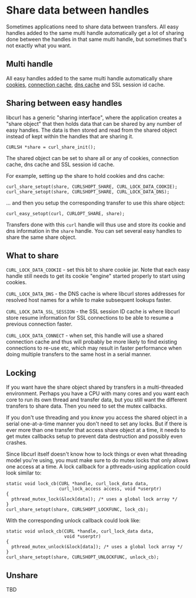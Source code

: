 # Share data between handles

Sometimes applications need to share data between transfers. All easy handles
added to the same multi handle automatically get a lot of sharing done between
the handles in that same multi handle, but sometimes that's not exactly what
you want.

## Multi handle

All easy handles added to the same multi handle automatically share
[cookies](libcurl-http-cookies.md), [connection
cache](libcurl-connectionreuse), [dns cache](libcurl-names.md) and SSL
session id cache.

## Sharing between easy handles

libcurl has a generic "sharing interface", where the application creates a
"share object" that then holds data that can be shared by any number of easy
handles. The data is then stored and read from the shared object instead of
kept within the handles that are sharing it.

    CURLSH *share = curl_share_init();

The shared object can be set to share all or any of cookies, connection cache,
dns cache and SSL session id cache.

For example, setting up the share to hold cookies and dns cache:

    curl_share_setopt(share, CURLSHOPT_SHARE, CURL_LOCK_DATA_COOKIE);
    curl_share_setopt(share, CURLSHOPT_SHARE, CURL_LOCK_DATA_DNS);

... and then you setup the corresponding transfer to use this share object:

    curl_easy_setopt(curl, CURLOPT_SHARE, share);

Transfers done with this `curl` handle will thus use and store its cookie and
dns information in the `share` handle. You can set several easy handles to
share the same share object.

## What to share

`CURL_LOCK_DATA_COOKIE` - set this bit to share cookie jar. Note that each
easy handle still needs to get its cookie "engine" started properly to start
using cookies.

`CURL_LOCK_DATA_DNS` - the DNS cache is where libcurl stores addresses for
resolved host names for a while to make subsequent lookups faster.

`CURL_LOCK_DATA_SSL_SESSION` - the SSL session ID cache is where libcurl store
resume information for SSL connections to be able to resume a previous
connection faster.

`CURL_LOCK_DATA_CONNECT` - when set, this handle will use a shared connection
cache and thus will probably be more likely to find existing connections to
re-use etc, which may result in faster performance when doing multiple
transfers to the same host in a serial manner.

## Locking

If you want have the share object shared by transfers in a multi-threaded
environment. Perhaps you have a CPU with many cores and you want each core to
run its own thread and transfer data, but you still want the different
transfers to share data. Then you need to set the mutex callbacks.

If you don't use threading and you *know* you access the shared object in a
serial one-at-a-time manner you don't need to set any locks. But if there is
ever more than one transfer that access share object at a time, it needs to
get mutex callbacks setup to prevent data destruction and possibly even
crashes.

Since libcurl itself doesn't know how to lock things or even what threading
model you're using, you must make sure to do mutex locks that only allows one
access at a time. A lock callback for a pthreads-using application could look
similar to:

    static void lock_cb(CURL *handle, curl_lock_data data,
                        curl_lock_access access, void *userptr)
    {
      pthread_mutex_lock(&lock[data]); /* uses a global lock array */
    }
    curl_share_setopt(share, CURLSHOPT_LOCKFUNC, lock_cb);

With the corresponding unlock callback could look like:

    static void unlock_cb(CURL *handle, curl_lock_data data,
                          void *userptr)
    {
      pthread_mutex_unlock(&lock[data]); /* uses a global lock array */
    }
    curl_share_setopt(share, CURLSHOPT_UNLOCKFUNC, unlock_cb);

## Unshare

TBD
